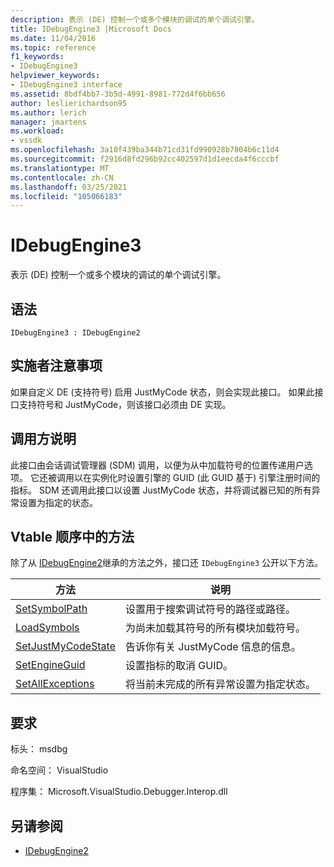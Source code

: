 ```yaml
---
description: 表示 (DE) 控制一个或多个模块的调试的单个调试引擎。
title: IDebugEngine3 |Microsoft Docs
ms.date: 11/04/2016
ms.topic: reference
f1_keywords:
- IDebugEngine3
helpviewer_keywords:
- IDebugEngine3 interface
ms.assetid: 8bdf4bb7-3b5d-4991-8981-772d4f6bb656
author: leslierichardson95
ms.author: lerich
manager: jmartens
ms.workload:
- vssdk
ms.openlocfilehash: 3a10f439ba344b71cd31fd990928b7804b6c11d4
ms.sourcegitcommit: f2916d8fd296b92cc402597d1d1eecda4f6cccbf
ms.translationtype: MT
ms.contentlocale: zh-CN
ms.lasthandoff: 03/25/2021
ms.locfileid: "105066183"
---
```

# <a name="idebugengine3"></a>IDebugEngine3
表示 (DE) 控制一个或多个模块的调试的单个调试引擎。

## <a name="syntax"></a>语法

```
IDebugEngine3 : IDebugEngine2
```

## <a name="notes-for-implementers"></a>实施者注意事项
 如果自定义 DE (支持符号) 启用 JustMyCode 状态，则会实现此接口。 如果此接口支持符号和 JustMyCode，则该接口必须由 DE 实现。

## <a name="notes-for-callers"></a>调用方说明
 此接口由会话调试管理器 (SDM) 调用，以便为从中加载符号的位置传递用户选项。 它还被调用以在实例化时设置引擎的 GUID (此 GUID 基于) 引擎注册时间的指标。 SDM 还调用此接口以设置 JustMyCode 状态，并将调试器已知的所有异常设置为指定的状态。

## <a name="methods-in-vtable-order"></a>Vtable 顺序中的方法
 除了从 [IDebugEngine2](../../../extensibility/debugger/reference/idebugengine2.md)继承的方法之外，接口还 `IDebugEngine3` 公开以下方法。

|方法|说明|
|------------|-----------------|
|[SetSymbolPath](../../../extensibility/debugger/reference/idebugengine3-setsymbolpath.md)|设置用于搜索调试符号的路径或路径。|
|[LoadSymbols](../../../extensibility/debugger/reference/idebugengine3-loadsymbols.md)|为尚未加载其符号的所有模块加载符号。|
|[SetJustMyCodeState](../../../extensibility/debugger/reference/idebugengine3-setjustmycodestate.md)|告诉你有关 JustMyCode 信息的信息。|
|[SetEngineGuid](../../../extensibility/debugger/reference/idebugengine3-setengineguid.md)|设置指标的取消 GUID。|
|[SetAllExceptions](../../../extensibility/debugger/reference/idebugengine3-setallexceptions.md)|将当前未完成的所有异常设置为指定状态。|

## <a name="requirements"></a>要求
 标头： msdbg

 命名空间： VisualStudio

 程序集： Microsoft.VisualStudio.Debugger.Interop.dll

## <a name="see-also"></a>另请参阅
- [IDebugEngine2](../../../extensibility/debugger/reference/idebugengine2.md)
